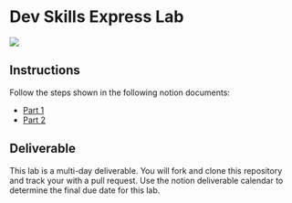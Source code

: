 # Dev Skills Express Lab
![](https://i.imgur.com/vUOu9NW.jpg)

## Instructions 
Follow the steps shown in the following notion documents:
- [Part 1](https://equatorial-orange-c6b.notion.site/My-Dev-Skills-Lab-aa6e190502be4c199023a61e2f106a10)
- [Part 2](https://equatorial-orange-c6b.notion.site/Dev-Skills-Lab-Pt-2-681033559e4047efb7c742da8155ba55)

## Deliverable

This lab is a multi-day deliverable. You will fork and clone this repository and track your with a pull request.
Use the notion deliverable calendar to determine the final due date for this lab. 
